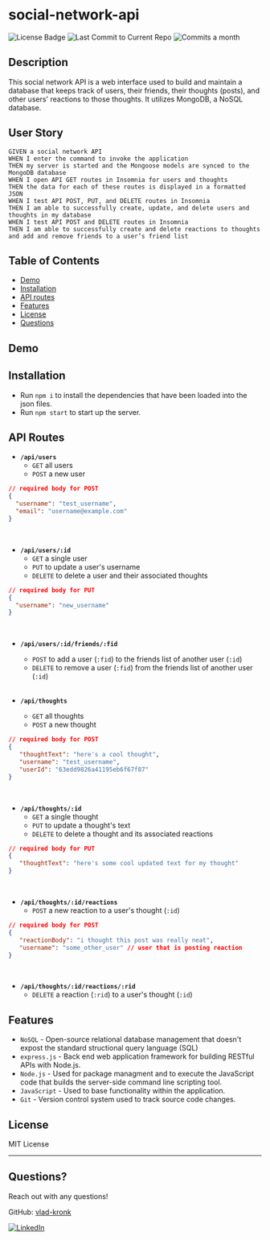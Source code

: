 # social-network-api

  ![License Badge](https://img.shields.io/badge/license-MIT-brightgreen)
 ![Last Commit to Current Repo](https://img.shields.io/github/last-commit/vlad-kronk/social-network-api)
![Commits a month](https://img.shields.io/github/commit-activity/m/vlad-kronk/social-network-api)


## Description 

This social network API is a web interface used to build and maintain a database that keeps track of users, their friends, their thoughts (posts), and other users' reactions to those thoughts. It utilizes MongoDB, a NoSQL database.

## User Story

```
GIVEN a social network API
WHEN I enter the command to invoke the application
THEN my server is started and the Mongoose models are synced to the MongoDB database
WHEN I open API GET routes in Insomnia for users and thoughts
THEN the data for each of these routes is displayed in a formatted JSON
WHEN I test API POST, PUT, and DELETE routes in Insomnia
THEN I am able to successfully create, update, and delete users and thoughts in my database
WHEN I test API POST and DELETE routes in Insomnia
THEN I am able to successfully create and delete reactions to thoughts and add and remove friends to a user’s friend list
```

## Table of Contents 
* [Demo](#demo)
* [Installation](#installation)
* [API routes](#api-routes)
* [Features](#features)
* [License](#license)
* [Questions](#questions)

## Demo

<!-- ADD DEMO VID HERE -->


## Installation
- Run `npm i` to install the dependencies that have been loaded into the json files.
- Run `npm start` to start up the server.

## API Routes 
- **`/api/users`**
   - `GET` all users
   - `POST` a new user
```json
// required body for POST
{
  "username": "test_username",
  "email": "username@example.com"
}
```
<br>

- **`/api/users/:id`**
   - `GET` a single user
   - `PUT` to update a user's username
   - `DELETE` to delete a user and their associated thoughts
```json
// required body for PUT
{
  "username": "new_username"
}
```
<br>

- **`/api/users/:id/friends/:fid`**
   - `POST` to add a user (`:fid`) to the friends list of another user (`:id`)
   - `DELETE` to remove a user (`:fid`) from the friends list of another user (`:id`)
<br><br>

- **`/api/thoughts`**
   - `GET` all thoughts
   - `POST` a new thought
```json
// required body for POST
{
   "thoughtText": "here's a cool thought",
   "username": "test_username",
   "userId": "63edd9826a41195eb6f67f87"
}
```
<br>

- **`/api/thoughts/:id`**
   - `GET` a single thought
   - `PUT` to update a thought's text
   - `DELETE` to delete a thought and its associated reactions
```json
// required body for PUT
{
   "thoughtText": "here's some cool updated text for my thought"
}
```
<br>

- **`/api/thoughts/:id/reactions`**
   - `POST` a new reaction to a user's thought (`:id`)
```json
// required body for POST
{
   "reactionBody": "i thought this post was really neat",
   "username": "some_other_user" // user that is posting reaction
}
```
<br>

- **`/api/thoughts/:id/reactions/:rid`**
   - `DELETE` a reaction (`:rid`) to a user's thought (`:id`)

## Features

- `NoSQL` - Open-source relational database management that doesn't expost the standard structional query language (SQL)
- `express.js` - Back end web application framework for building RESTful APIs with Node.js.
- `Node.js` - Used for package managment and to execute the JavaScript code that builds the server-side command line scripting  tool.
- `JavaScript` - Used to base functionality within the application.
- `Git` - Version control system used to track source code changes.



## License

MIT License

---

## Questions?

Reach out with any questions!

GitHub: [vlad-kronk](https://github.com/vlad-kronk)

[![LinkedIn](https://img.shields.io/badge/linkedin-%230077B5.svg?style=for-the-badge&logo=linkedin&logoColor=white)](https://www.linkedin.com/in/jmeyers6/)